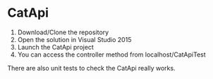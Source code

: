 # CatApi

1. Download/Clone the repository
2. Open the solution in Visual Studio 2015
3. Launch the CatApi project
4. You can access the controller method from localhost/CatApiTest

There are also unit tests to check the CatApi really works.
